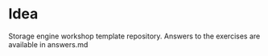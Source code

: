 # Idea

Storage engine workshop template repository. Answers to the exercises are available in answers.md